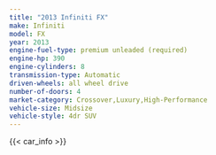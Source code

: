 ```yaml
---
title: "2013 Infiniti FX"
make: Infiniti
model: FX
year: 2013
engine-fuel-type: premium unleaded (required)
engine-hp: 390
engine-cylinders: 8
transmission-type: Automatic
driven-wheels: all wheel drive
number-of-doors: 4
market-category: Crossover,Luxury,High-Performance
vehicle-size: Midsize
vehicle-style: 4dr SUV
---
```


{{< car_info >}}
